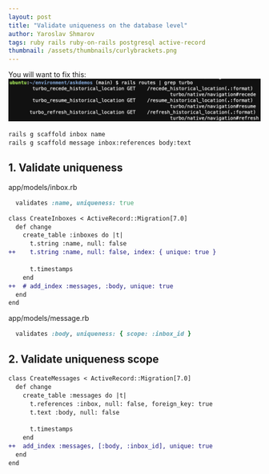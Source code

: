 ```yaml
---
layout: post
title: "Validate uniqueness on the database level"
author: Yaroslav Shmarov
tags: ruby rails ruby-on-rails postgresql active-record
thumbnail: /assets/thumbnails/curlybrackets.png
---
```


You will want to fix this:
![validate-uniqueness-on-db](/assets/images/validate-uniqueness-on-db.png)

```sh
rails g scaffold inbox name
rails g scaffold message inbox:references body:text
```

## 1. Validate uniqueness

app/models/inbox.rb
```ruby
  validates :name, uniqueness: true
```

```diff
class CreateInboxes < ActiveRecord::Migration[7.0]
  def change
    create_table :inboxes do |t|
      t.string :name, null: false
++    t.string :name, null: false, index: { unique: true }

      t.timestamps
    end
++  # add_index :messages, :body, unique: true
  end
end
```

app/models/message.rb
```ruby
  validates :body, uniqueness: { scope: :inbox_id }
```

## 2. Validate uniqueness scope

```diff
class CreateMessages < ActiveRecord::Migration[7.0]
  def change
    create_table :messages do |t|
      t.references :inbox, null: false, foreign_key: true
      t.text :body, null: false

      t.timestamps
    end
++  add_index :messages, [:body, :inbox_id], unique: true
  end
end
```
